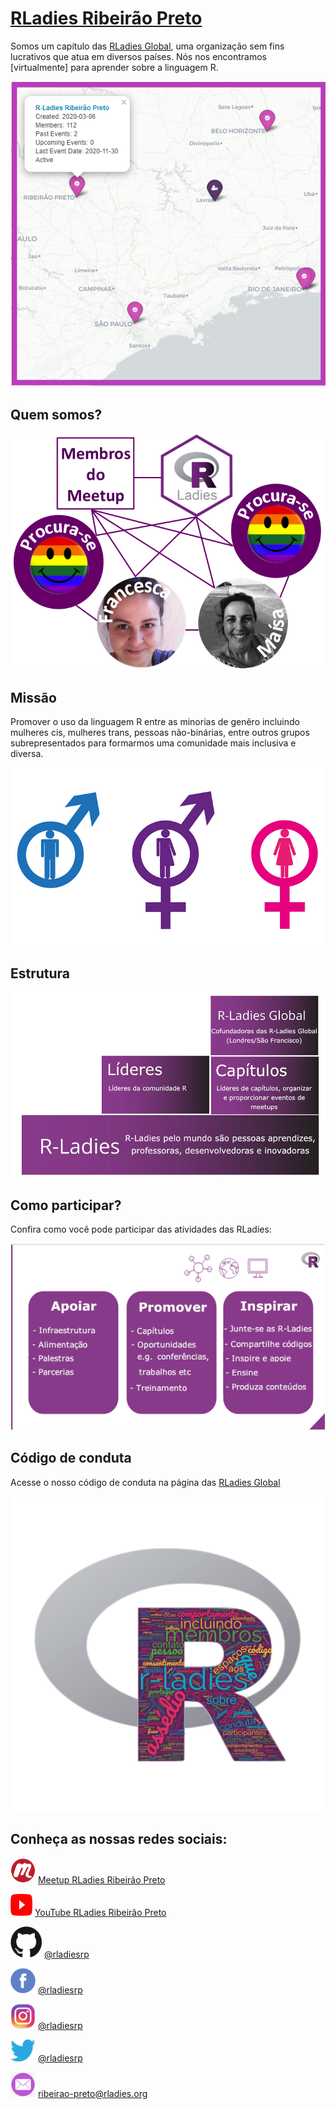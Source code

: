 # [RLadies Ribeirão Preto](https://www.meetup.com/rladies-ribeirao-preto/) 

Somos um capítulo das [RLadies Global](https://rladies.org/), uma organização sem fins lucrativos que atua em diversos países. Nós nos encontramos [virtualmente] para aprender sobre a linguagem R.

<img src="rladies_dashboard4.png">

## Quem somos?

<img src="rladiesrp_quem_somos.png"> 

## Missão

Promover o uso da linguagem R entre as minorias de genêro incluindo mulheres cis, mulheres trans, pessoas não-binárias, entre outros grupos subrepresentados para formarmos uma comunidade mais inclusiva e diversa. 

<img src="rladies_gender.jpg">

## Estrutura

<img src="rladies_structure_portuguese.png">

## Como participar?

Confira como você pode participar das atividades das RLadies:

<img src="rladies_help_portuguese.png">

## Código de conduta

Acesse o nosso código de conduta na página das [RLadies Global](https://guide.rladies.org/about/coc/#portuguese)

<img src="rladies_codigo_conduta.png">

## Conheça as nossas redes sociais:

<img src="logo_meetup.png" width="40" height="40" /> [Meetup RLadies Ribeirão Preto](https://www.meetup.com/rladies-ribeirao-preto/) 

<img src="logo_youtube.png" width="35" height="35" /> [YouTube RLadies Ribeirão Preto](https://www.youtube.com/channel/UCmxRvwPXXLdcv_lWkIqB1yA/about)

<img src="logo_github.png" width="50" height="50" /> [@rladiesrp](https://github.com/rladiesrp)

<img src="logo_facebook2.png" width="40" height="40" /> [@rladiesrp](https://www.facebook.com/rladiesrp)

<img src="logo_instagram.png" width="40" height="40" /> [@rladiesrp](https://www.instagram.com/rladiesrp/)

<img src="logo_twitter.png" width="40" height="35" /> [@rladiesrp](https://twitter.com/rladiesrp)

<img src="logo_email.png" width="40" height="40" /> [ribeirao-preto@rladies.org](mailto:ribeirao-preto@rladies.org)
